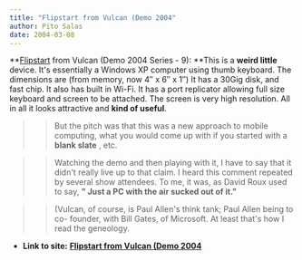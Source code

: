 ```yaml
---
title: "Flipstart from Vulcan (Demo 2004"
author: Pito Salas
date: 2004-03-08
---
```


**[Flipstart](<http://www.flipstartpc.com/>) from Vulcan (Demo 2004 Series -
9): **This is a **weird little** device. It's essentially a Windows XP
computer using thumb keyboard. The dimensions are (from memory, now 4″ x 6″ x
1″) It has a 30Gig disk, and fast chip. It also has built in Wi-Fi. It has a
port replicator allowing full size keyboard and screen to be attached. The
screen is very high resolution. All in all it looks attractive and **kind of
useful**.

>>

>>  
>
>>

>>  
>>

>>  
>
>>

>> But the pitch was that this was a new approach to mobile computing, what
you would come up with if you started with a **blank slate** , etc.

>>

>>  
>
>>

>>  
>>

>>  
>
>>

>> Watching the demo and then playing with it, I have to say that it didn't
really live up to that claim. I heard this comment repeated by several show
attendees. To me, it was, as David Roux used to say, **" Just a PC with the
air sucked out of it."**

>>

>>  
>
>>

>>  
>>

>>  
>
>>

>> (Vulcan, of course, is Paul Allen's think tank; Paul Allen being to co-
founder, with Bill Gates, of Microsoft. At least that's how I read the
geneology.


* **Link to site:** **[Flipstart from Vulcan (Demo 2004](None)**
